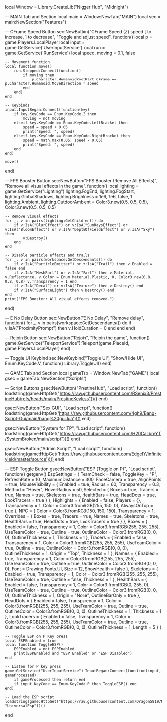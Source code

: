 local Window = Library.CreateLib("Nigger Hub", "Midnight")

-- MAIN Tab and Section
local main = Window:NewTab("MAIN")
local sec = main:NewSection("Features")

-- CFrame Speed Button
sec:NewButton("CFrame Speed (Z) speed [ to increase, ] to decrease", "Toggle and adjust speed", function()
    local p = game.Players.LocalPlayer
    local input = game:GetService('UserInputService')
    local run = game:GetService('RunService')
    local speed, moving = 0.1, false

    -- Movement function
    local function move()
        run.Stepped:Connect(function()
            if moving then
                p.Character.HumanoidRootPart.CFrame += p.Character.Humanoid.MoveDirection * speed
            end
        end)
    end

    -- Keybinds
    input.InputBegan:Connect(function(key)
        if key.KeyCode == Enum.KeyCode.Z then
            moving = not moving
        elseif key.KeyCode == Enum.KeyCode.LeftBracket then
            speed = speed + 0.05
            print("Speed: ", speed)
        elseif key.KeyCode == Enum.KeyCode.RightBracket then
            speed = math.max(0.05, speed - 0.05)
            print("Speed: ", speed)
        end
    end)

    move()
end)

-- FPS Booster Button
sec:NewButton("FPS Booster (Remove All Effects)", "Remove all visual effects in the game", function()
    local lighting = game:GetService("Lighting")
    lighting.FogEnd, lighting.FogStart, lighting.GlobalShadows, lighting.Brightness = 1e6, 1e6, false, 1
    lighting.Ambient, lighting.OutdoorAmbient = Color3.new(0.5, 0.5, 0.5), Color3.new(0.5, 0.5, 0.5)

    -- Remove visual effects
    for _, v in pairs(lighting:GetChildren()) do
        if v:IsA("BlurEffect") or v:IsA("SunRaysEffect") or v:IsA("BloomEffect") or v:IsA("DepthOfFieldEffect") or v:IsA("Sky") then
            v:Destroy()
        end
    end

    -- Disable particle effects and trails
    for _, v in pairs(workspace:GetDescendants()) do
        if v:IsA("ParticleEmitter") or v:IsA("Trail") then v.Enabled = false end
        if v:IsA("MeshPart") or v:IsA("Part") then v.Material, v.Reflectance, v.Color = Enum.Material.Plastic, 0, Color3.new(0.8, 0.8, 0.8) v.Transparency = 1 end
        if v:IsA("Decal") or v:IsA("Texture") then v:Destroy() end
        if v:IsA("SurfaceLight") then v:Destroy() end
    end
    print("FPS Booster: All visual effects removed.")
end)

-- E No Delay Button
sec:NewButton("E No Delay", "Remove delay", function()
    for _, v in pairs(workspace:GetDescendants()) do
        if v:IsA("ProximityPrompt") then v.HoldDuration = 0 end
    end
end)

-- Rejoin Button
sec:NewButton("Rejoin", "Rejoin the game", function()
    game:GetService("TeleportService"):Teleport(game.PlaceId, game.Players.LocalPlayer)
end)

-- Toggle UI Keybind
sec:NewKeybind("Toggle UI", "Show/Hide UI", Enum.KeyCode.V, function()
    Library.ToggleUI()
end)

-- GAME Tab and Section
local gameTab = Window:NewTab("GAME")
local gsec = gameTab:NewSection("Scripts")

-- Script Buttons
gsec:NewButton("PrestineHub", "Load script", function()
    loadstring(game:HttpGet("https://raw.githubusercontent.com/RSenix3/PrestineHub/refs/heads/main/PrestineKeyless"))()
end)

gsec:NewButton("Sex GUI", "Load script", function()
    loadstring(game:HttpGet('https://raw.githubusercontent.com/4gh9/Bang-Script-Gui/main/bang%20gui.lua'))()
end)

gsec:NewButton("System for TP", "Load script", function()
    loadstring(game:HttpGet("https://raw.githubusercontent.com/H20CalibreYT/SystemBroken/main/script"))()
end)

gsec:NewButton("Admin Script", "Load script", function()
    loadstring(game:HttpGet('https://raw.githubusercontent.com/EdgeIY/infiniteyield/master/source'))()
end)

-- ESP Toggle Button
gsec:NewButton("ESP (Toggle on P)", "Load script", function()
    getgenv().EspSettings = {
        TeamCheck = false,
        ToggleKey = "P",
        RefreshRate = 10,
        MaximumDistance = 300,
        FaceCamera = true,
        AlignPoints = true,
        MouseVisibility = {
            Enabled = true,
            Radius = 60,
            Transparency = 0.3,
            Method = "Hover",
            HoverRadius = 50,
            Selected = { Boxes = true, Tracers = true, Names = true, Skeletons = true, HealthBars = true, HeadDots = true, LookTracers = true }
        },
        Highlights = { Enabled = false, Players = {}, Transparency = 1, Color = Color3.fromRGB(255, 150, 0), AlwaysOnTop = true },
        NPC = { Color = Color3.fromRGB(150, 150, 150), Transparency = 1, Overrides = { Boxes = true, Tracers = true, Names = true, Skeletons = true, HealthBars = true, HeadDots = true, LookTracers = true } },
        Boxes = { Enabled = false, Transparency = 1, Color = Color3.fromRGB(255, 255, 255), UseTeamColor = true, Outline = true, OutlineColor = Color3.fromRGB(0, 0, 0), OutlineThickness = 1, Thickness = 1 },
        Tracers = { Enabled = false, Transparency = 1, Color = Color3.fromRGB(255, 255, 255), UseTeamColor = true, Outline = true, OutlineColor = Color3.fromRGB(0, 0, 0), OutlineThickness = 1, Origin = "Top", Thickness = 1 },
        Names = { Enabled = true, Transparency = 1, Color = Color3.fromRGB(255, 255, 255), UseTeamColor = true, Outline = true, OutlineColor = Color3.fromRGB(0, 0, 0), Font = Drawing.Fonts.UI, Size = 12, ShowHealth = false },
        Skeletons = { Enabled = true, Transparency = 1, Color = Color3.fromRGB(255, 255, 255), UseTeamColor = true, Outline = false, Thickness = 1 },
        HealthBars = { Enabled = false, Transparency = 1, Color = Color3.fromRGB(0, 255, 0), UseTeamColor = true, Outline = true, OutlineColor = Color3.fromRGB(0, 0, 0), OutlineThickness = 1, Origin = "None", OutlineBarOnly = true },
        HeadDots = { Enabled = false, Transparency = 1, Color = Color3.fromRGB(255, 255, 255), UseTeamColor = true, Outline = true, OutlineColor = Color3.fromRGB(0, 0, 0), OutlineThickness = 1, Thickness = 1 },
        LookTracers = { Enabled = false, Transparency = 1, Color = Color3.fromRGB(255, 255, 255), UseTeamColor = true, Outline = true, OutlineColor = Color3.fromRGB(0, 0, 0), OutlineThickness = 1, Length = 5 }
    }

    -- Toggle ESP on P Key press
    local ESPEnabled = true
    local function ToggleESP()
        ESPEnabled = not ESPEnabled
        print(ESPEnabled and "ESP Enabled" or "ESP Disabled")
    end

    -- Listen for P key press
    game:GetService("UserInputService").InputBegan:Connect(function(input, gameProcessed)
        if gameProcessed then return end
        if input.KeyCode == Enum.KeyCode.P then ToggleESP() end
    end)

    -- Load the ESP script
    loadstring(game:HttpGet("https://raw.githubusercontent.com/Dragon5819/Main/main/esp", "UniversalEsp"))()
end
